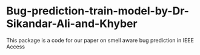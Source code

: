 # Bug-prediction-train-model-by-Dr-Sikandar-Ali-and-Khyber
This package is a code for our paper on smell aware bug prediction in IEEE Access
